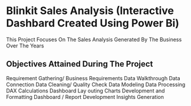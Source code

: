 # Blinkit Sales Analysis (Interactive Dashbard Created Using Power Bi)
This Project Focuses On The Sales Analysis Generated By The Business Over The Years

## Objectives Attained During The Project

Requirement Gathering/ Business Requirements
Data Walkthrough
Data Connection
Data Cleaning/ Quality Check
Data Modeling
Data Processing
DAX Calculations
Dashboard Lay outing
Charts Development and Formatting
Dashboard / Report Development
Insights Generation
